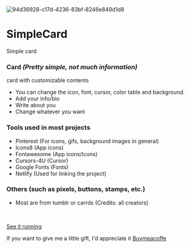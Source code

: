 ![94d36928-c17d-4236-83bf-8246e849d1d8](https://user-images.githubusercontent.com/123178455/213806919-e821bdc9-788b-4dac-9f87-ce06b16f3000.jpg)
# SimpleCard
Simple card

### Card *(Pretty simple, not much information)*
card with customizable contents

* You can change the icon, font, cursor, color table and background. 
* Add your info/bio
* Write about you
* Change whatever you want


### Tools used in most projects
- Pinterest (For icons, gifs, background images in general) 
- Icons8 (App icons)
- Fontawesome (App icons/Icons)
- Cursors-4U (Cursor)
- Google Fonts (Fonts)
- Netlify (Used for linking the project)

### Others (such as pixels, buttons, stamps, etc.)
- Most are from tumblr or carrds
(Credits: all creators)

<br>

[See it running](https://simplecardsanzu.netlify.app/) 

If you want to give me a little gift, I'd appreciate it [Buymeacoffe](https://www.buymeacoffee.com/buccini)

